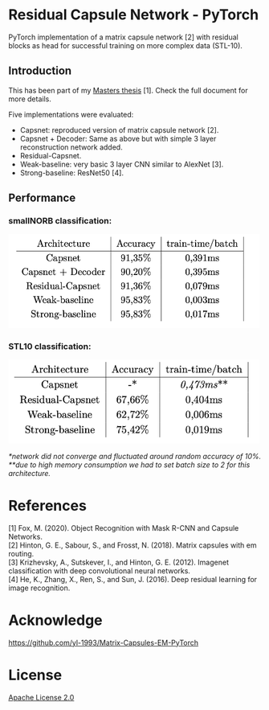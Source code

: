 # Residual Capsule Network - PyTorch
PyTorch implementation of a matrix capsule network [2] with residual blocks as head for successful training on more complex data (STL-10).

## Introduction
This has been part of my [Masters thesis](https://github.com/MarkusFox/residual-capsnet/blob/master/MASTERARBEIT_62276.pdf) [1]. Check the full document for more details.

Five implementations were evaluated:
- Capsnet: reproduced version of matrix capsule network [2].
- Capsnet + Decoder: Same as above but with simple 3 layer reconstruction network added.
- Residual-Capsnet.
- Weak-baseline: very basic 3 layer CNN similar to AlexNet [3].
- Strong-baseline: ResNet50 [4].

## Performance
### smallNORB classification:
<img src="images/results_smallNORB.png" alt="smallNORB results" width="500"/>

### STL10 classification:
<img src="images/results_stl10.png" alt="stl10 results" width="500"/>

<i>*network did not converge and fluctuated around random accuracy of 10%.<br>
**due to high memory consumption we had to set batch size to 2 for this architecture.</i>

# References
[1] Fox, M. (2020). Object Recognition with Mask R-CNN and Capsule Networks.<br>
[2] Hinton, G. E., Sabour, S., and Frosst, N. (2018). Matrix capsules with em routing.<br>
[3] Krizhevsky, A., Sutskever, I., and Hinton, G. E. (2012). Imagenet classification with deep convolutional neural networks.<br>
[4] He, K., Zhang, X., Ren, S., and Sun, J. (2016). Deep residual learning for image recognition.

# Acknowledge
https://github.com/yl-1993/Matrix-Capsules-EM-PyTorch

# License
[Apache License 2.0](./LICENSE)
